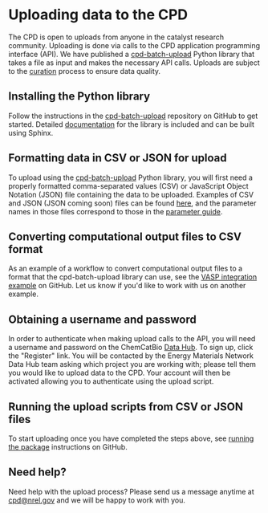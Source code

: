 # Uploading data to the CPD

The CPD is open to uploads from anyone in the catalyst research community. Uploading is done via calls to the CPD application programming interface (API). We have published a [cpd-batch-upload](https://github.com/NREL/cpd-batch-upload) Python library that takes a file as input and makes the necessary API calls. Uploads are subject to the [curation](/curation) process to ensure data quality.

## Installing the Python library

Follow the instructions in the [cpd-batch-upload](https://github.com/NREL/cpd-batch-upload) repository on GitHub to get started. Detailed [documentation](https://github.com/NREL/cpd-batch-upload#building-the-documentation) for the library is included and can be built using Sphinx.

## Formatting data in CSV or JSON for upload

To upload using the [cpd-batch-upload](https://github.com/NREL/cpd-batch-upload) Python library, you will first need a properly formatted comma-separated values (CSV) or JavaScript Object Notation (JSON) file containing the data to be uploaded. Examples of CSV and JSON (JSON coming soon) files can be found [here](https://github.com/NREL/cpd-batch-upload/tree/master/input_examples), and the parameter names in those files correspond to those in the [parameter guide](/parameter-guide).

## Converting computational output files to CSV format

As an example of a workflow to convert computational output files to a format that the cpd-batch-upload library can use, see the [VASP integration example](https://github.com/NREL/cpd-batch-upload/tree/master/integration_examples/VASP) on GitHub. Let us know if you'd like to work with us on another example.

## Obtaining a username and password

In order to authenticate when making upload calls to the API, you will need a username and password on the ChemCatBio [Data Hub](https://datahub.chemcatbio.org/). To sign up, click the "Register" link. You will be contacted by the Energy Materials Network Data Hub team asking which project you are working with; please tell them you would like to upload data to the CPD. Your account will then be activated allowing you to authenticate using the upload script.

## Running the upload scripts from CSV or JSON files

To start uploading once you have completed the steps above, see [running the package](https://github.com/NREL/cpd-batch-upload#running-the-package) instructions on GitHub.

## Need help?

Need help with the upload process? Please send us a message anytime at cpd@nrel.gov and we will be happy to work with you.
